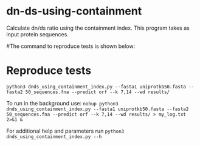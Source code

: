 # dn-ds-using-containment

Calculate dn/ds ratio using the containment index. This program takes as input protein sequences.

#The command to reproduce tests is shown below:

# Reproduce tests
`python3 dnds_using_containment_index.py --fasta1 uniprotkb50.fasta --fasta2 50_sequences.fna --predict orf --k 7,14 --wd results/`

To run in the background use: `nohup python3 dnds_using_containment_index.py --fasta1 uniprotkb50.fasta --fasta2 50_sequences.fna --predict orf --k 7,14 --wd results/ > my_log.txt 2>&1 &`

For additional help and parameters run `python3 dnds_using_containment_index.py --h`
